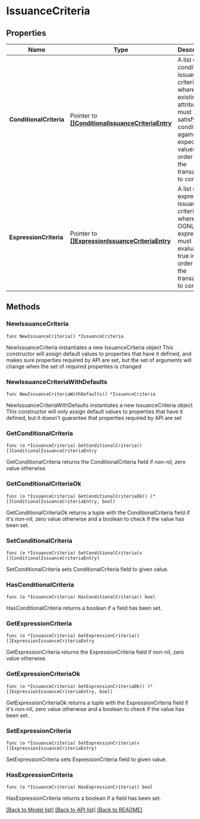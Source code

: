 # IssuanceCriteria

## Properties

Name | Type | Description | Notes
------------ | ------------- | ------------- | -------------
**ConditionalCriteria** | Pointer to [**[]ConditionalIssuanceCriteriaEntry**](ConditionalIssuanceCriteriaEntry.md) | A list of conditional issuance criteria where existing attributes must satisfy their conditions against expected values in order for the transaction to continue. | [optional] 
**ExpressionCriteria** | Pointer to [**[]ExpressionIssuanceCriteriaEntry**](ExpressionIssuanceCriteriaEntry.md) | A list of expression issuance criteria where the OGNL expressions must evaluate to true in order for the transaction to continue. | [optional] 

## Methods

### NewIssuanceCriteria

`func NewIssuanceCriteria() *IssuanceCriteria`

NewIssuanceCriteria instantiates a new IssuanceCriteria object
This constructor will assign default values to properties that have it defined,
and makes sure properties required by API are set, but the set of arguments
will change when the set of required properties is changed

### NewIssuanceCriteriaWithDefaults

`func NewIssuanceCriteriaWithDefaults() *IssuanceCriteria`

NewIssuanceCriteriaWithDefaults instantiates a new IssuanceCriteria object
This constructor will only assign default values to properties that have it defined,
but it doesn't guarantee that properties required by API are set

### GetConditionalCriteria

`func (o *IssuanceCriteria) GetConditionalCriteria() []ConditionalIssuanceCriteriaEntry`

GetConditionalCriteria returns the ConditionalCriteria field if non-nil, zero value otherwise.

### GetConditionalCriteriaOk

`func (o *IssuanceCriteria) GetConditionalCriteriaOk() (*[]ConditionalIssuanceCriteriaEntry, bool)`

GetConditionalCriteriaOk returns a tuple with the ConditionalCriteria field if it's non-nil, zero value otherwise
and a boolean to check if the value has been set.

### SetConditionalCriteria

`func (o *IssuanceCriteria) SetConditionalCriteria(v []ConditionalIssuanceCriteriaEntry)`

SetConditionalCriteria sets ConditionalCriteria field to given value.

### HasConditionalCriteria

`func (o *IssuanceCriteria) HasConditionalCriteria() bool`

HasConditionalCriteria returns a boolean if a field has been set.

### GetExpressionCriteria

`func (o *IssuanceCriteria) GetExpressionCriteria() []ExpressionIssuanceCriteriaEntry`

GetExpressionCriteria returns the ExpressionCriteria field if non-nil, zero value otherwise.

### GetExpressionCriteriaOk

`func (o *IssuanceCriteria) GetExpressionCriteriaOk() (*[]ExpressionIssuanceCriteriaEntry, bool)`

GetExpressionCriteriaOk returns a tuple with the ExpressionCriteria field if it's non-nil, zero value otherwise
and a boolean to check if the value has been set.

### SetExpressionCriteria

`func (o *IssuanceCriteria) SetExpressionCriteria(v []ExpressionIssuanceCriteriaEntry)`

SetExpressionCriteria sets ExpressionCriteria field to given value.

### HasExpressionCriteria

`func (o *IssuanceCriteria) HasExpressionCriteria() bool`

HasExpressionCriteria returns a boolean if a field has been set.


[[Back to Model list]](../README.md#documentation-for-models) [[Back to API list]](../README.md#documentation-for-api-endpoints) [[Back to README]](../README.md)



